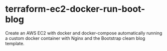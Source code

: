 # terraform-ec2-docker-run-boot-blog
Create an AWS EC2 with docker and docker-compose automatically running a custom docker container with Nginx and the Bootstrap cleam blog template.
